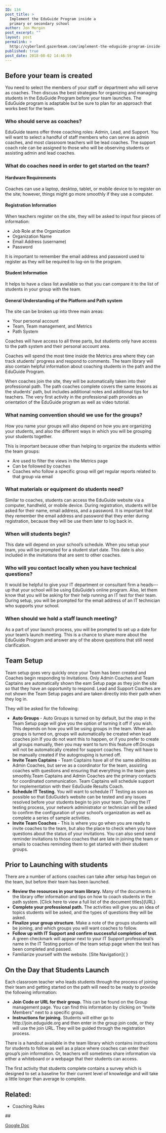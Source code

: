 ```yaml
---
ID: 134
post_title: >
  Implement the EduGuide Program inside a
  primary or secondary school
author: Jon Morgan
post_excerpt: ""
layout: post
permalink: >
  http://cyberland.gazerbeam.com/implement-the-eduguide-program-inside-a-primary-or-secondary-school
published: true
post_date: 2018-08-02 14:46:59
---
```

<h2>Before your team is created</h2>
You need to select the members of your staff or department who will serve as coaches. Then discuss the best strategies for organizing and managing students in the EduGuide Program before your team launches. The EduGuide program is adaptable but be sure to plan for an approach that works best for the team.
<h3>Who should serve as coaches?</h3>
EduGuide teams offer three coaching roles: Admin, Lead, and Support. You will want to select a handful of staff members who can serve as admin coaches, and most classroom teachers will be lead coaches. The support coach role can be assigned to those who will be observing students or assisting admin and lead coaches.
<h3>What do coaches need in order to get started on the team?</h3>
<h4>Hardware Requirements</h4>
Coaches can use a laptop, desktop, tablet, or mobile device to to register on the site; however, things might go more smoothly if they use a computer.
<h4>Registration Information</h4>
When teachers register on the site, they will be asked to input four pieces of information:
<ul>
 	<li>Job Role at the Organization</li>
 	<li>Organization Name</li>
 	<li>Email Address (username)</li>
 	<li>Password</li>
</ul>
It is important to remember the email address and password used to register as they will be required to log-on to the program.
<h4>Student Information</h4>
It helps to have a class list available so that you can compare it to the list of students in your group with the team.
<h4>General Understanding of the Platform and Path system</h4>
The site can be broken up into three main areas:
<ul>
 	<li>Your personal account</li>
 	<li>Team, Team management, and Metrics</li>
 	<li>Path System</li>
</ul>
Coaches will have access to all three parts, but students only have access to the path system and their personal account area.

Coaches will spend the most time inside the Metrics area where they can track students’ progress and respond to comments. The team library will also contain helpful information about coaching students in the path and the EduGuide Program.

When coaches join the site, they will be automatically taken into their professional path. The path coaches complete covers the same lessons as the students’ path, but includes additional notes and additional tips for teachers. The very first activity in the professional path provides an orientation of the EduGuide program as well as video tutorial.
<h3>What naming convention should we use for the groups?</h3>
How you name your groups will also depend on how you are organizing your students, and also the different ways in which you will be grouping your students together.

This is important because other than helping to organize the students within the team groups:
<ul>
 	<li>Are used to filter the views in the Metrics page</li>
 	<li>Can be followed by coaches</li>
 	<li>Coaches who follow a specific group will get regular reports related to that group via email</li>
</ul>
<h3>What materials or equipment do students need?</h3>
Similar to coaches, students can access the EduGuide website via a computer, handheld, or mobile device. During registration, students will be asked for their name, email address, and a password. It is important that they remember the email address and password that they enter during registration, because they will be use them later to log back in.
<h3>When will students begin?</h3>
This date will depend on your school’s schedule. When you setup your team, you will be prompted for a student start date. This date is also included in the invitations that are sent to other coaches.
<h3>Who will you contact locally when you have technical questions?</h3>
It would be helpful to give your IT department or consultant firm a heads<s>- </s>-up that your school will be using EduGuide’s online program. Also, let them know that you will be asking for their help running an IT test for their team. During setup, you will be prompted for the email address of an IT technician who supports your school.
<h3>When should we hold a staff launch meeting?</h3>
As a part of your launch process, you will be prompted to set up a date for your team’s launch meeting. This is a chance to share more about the EduGuide Program and answer any of the above questions that still need clarification.
<h2>Team Setup</h2>
Team setup goes very quickly once your Team has been created and Coaches begin responding to Invitations. Only Admin Coaches and Team Captains are automatically shown the eam Setup page as they join the site so that they have an opportunity to respond. Lead and Support Coaches are not shown the Team Setup pages and are taken directly into their path when they log in.

They will be asked for the following:
<ul>
 	<li><b>Auto Groups </b>- Auto Groups is turned on by default, but the step in the Team Setup page will give you the option of turning it off if you wish. This depends on how you will be using groups in the team. When auto groups is turned on, groups will automatically be created when lead coaches join If you do not want this to happen, or if you prefer to create all groups manually, then you may want to turn this feature off.Groups will not be automatically created for support coaches. They will have to be manually created if the autogrouping is turned off.</li>
 	<li><b>Invite Team Captains</b> - Team Captains have all of the same abilities as Admin Coaches, but serve as a coordinator for the team, assisting coaches with questions and ensuring that everything in the team goes smoothly.Team Captains and Admin Coaches are the primary contacts for coordinated communication. Team Captains will schedule support for implementation with their EduGuide Results Coach.</li>
 	<li><b>Schedule IT Testing.</b> You will want to schedule IT Testing as soon as possible so that EduGuide’s website can be tested and any issues resolved before your students begin to join your team. During the IT testing process, your network administrator or technician will be asked to confirm the configuration of your school’s organization as well as complete a series of sample activities.</li>
 	<li><b>Invite Team Coaches</b> - This is where you go when you are ready to invite coaches to the team, but also the place to check when you have questions about the status of your invitations. You can also send send reminder invitations to those coaches that are late in joining the team or emails to coaches reminding them to get started with their student groups.</li>
</ul>
<h2>Prior to Launching with students</h2>
There are a number of actions coaches can take after setup has begun on the team, but before their team has been launched.
<ul>
 	<li><b>Review the resources in your team library.</b> Many of the documents in the library offer information and tips on how to coach students in the path system. [Click here to view a full list of the document titles]{URL}</li>
 	<li><b>Complete your professional path.</b> The activities will give you an idea of topics students will be asked, and the types of questions they will be asked.</li>
 	<li><b>Finalize your group structure</b>. Make a note of the groups students will be joining, and which groups you will want coaches to follow.</li>
 	<li><b>Follow up with IT Support and confirm successful completion of test</b>. A green checkmark will appear next to your IT Support professional’s name in the IT Testing portion of the team setup page when the test has been completed and passed.</li>
 	<li>Familiarize yourself with the website. [Site Navigation]{ }</li>
</ul>
<h2>On the Day that Students Launch</h2>
Each classroom teacher who leads students through the process of joining their team and getting started on the path will need to be ready to provide the following information:
<ul>
 	<li><b>Join Code or URL for their group.</b> This can be found on the Group management page. You can find this information by clicking on “Invite Members” next to a specific group.</li>
 	<li><b>Instructions for joining.</b> Students will either go to http://join.eduguide.org and then enter in the group join code, or they will use the join URL. They will be guided through the registration process.</li>
</ul>
There is a handout available in the team library which contains instructions for students to follow as well as a place where coaches can enter their group’s join information. Or, teachers will sometimes share information via either a whiteboard or a webpage that their students can access.

The first activity that students complete contains a survey which is designed to set a baseline for their current level of knowledge and will take a little longer than average to complete.
<h2>Related:</h2>
<ul>
 	<li>Coaching Rules</li>
</ul>
##

<a href="https://docs.google.com/document/d/1A3MJYKkK5cFW9mN5kmoUv5dc69X-OQb_T72vXbmfbMM/edit?usp=sharing">Google Doc</a>